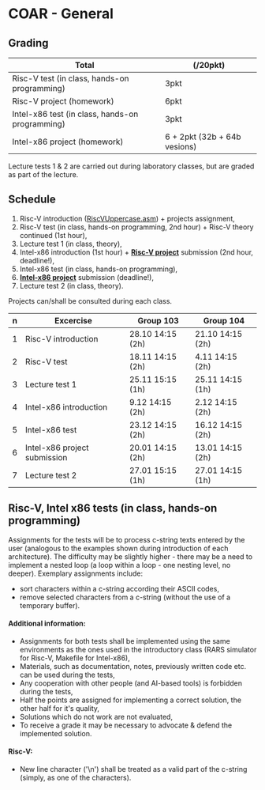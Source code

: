 # COAR - General

## Grading
Total | (/20pkt)
-|-
Risc-V test (in class, hands-on programming) | 3pkt
Risc-V project (homework) | 6pkt
Intel-x86 test (in class, hands-on programming) | 3pkt
Intel-x86 project (homework) | 6 + 2pkt (32b + 64b vesions)

Lecture tests 1 & 2 are carried out during laboratory classes, but are graded as part of the lecture.

## Schedule
1. Risc-V introduction ([RiscVUppercase.asm](../resources/RiscVUppercase.asm)) + projects assignment,
2. Risc-V test (in class, hands-on programming, 2nd hour) + Risc-V theory continued (1st hour),
3. Lecture test 1 (in class, theory),
4. Intel-x86 introduction (1st hour) + [**Risc-V project**](RiscVTopics.md) submission (2nd hour, deadline!),
5. Intel-x86 test (in class, hands-on programming),
6. [**Intel-x86 project**](IntelTopics.md) submission (deadline!),
7. Lecture test 2 (in class, theory).

Projects can/shall be consulted during each class.

n | Excercise                    | Group 103         | Group 104
-|-|-|-
1 | Risc-V introduction          | 28.10 14:15 (2h)  | 21.10 14:15 (2h)
2 | Risc-V test                  | 18.11 14:15 (2h)  | 4.11 14:15 (2h)
3 | Lecture test 1               | 25.11 15:15 (1h)  | 25.11 14:15 (1h)
4 | Intel-x86 introduction       | 9.12 14:15 (2h)   | 2.12 14:15 (2h)
5 | Intel-x86 test               | 23.12 14:15 (2h)  | 16.12 14:15 (2h)
6 | Intel-x86 project submission | 20.01 14:15 (2h)  | 13.01 14:15 (2h)
7 | Lecture test 2               | 27.01 15:15 (1h)  | 27.01 14:15 (1h)

## Risc-V, Intel x86 tests (in class, hands-on programming)
Assignments for the tests will be to process c-string texts entered by the user (analogous to the examples shown during introduction of each architecture). The difficulty may be slightly higher - there may be a need to implement a nested loop (a loop within a loop - one nesting level, no deeper). Exemplary assignments include:
 - sort characters within a c-string according their ASCII codes,
 - remove selected characters from a c-string (without the use of a temporary buffer).

#### Additional information:
- Assignments for both tests shall be implemented using the same environments as the ones used in the introductory class (RARS simulator for Risc-V, Makefile for Intel-x86),
- Materials, such as documentation, notes, previously written code etc. can be used during the tests,
- Any cooperation with other people (and AI-based tools) is forbidden during the tests,
- Half the points are assigned for implementing a correct solution, the other half for it's quality,
- Solutions which do not work are not evaluated,
- To receive a grade it may be necessary to advocate & defend the implemented solution.

#### Risc-V:
  - New line character ('\n') shall be treated as a valid part of the c-string (simply, as one of the characters).
